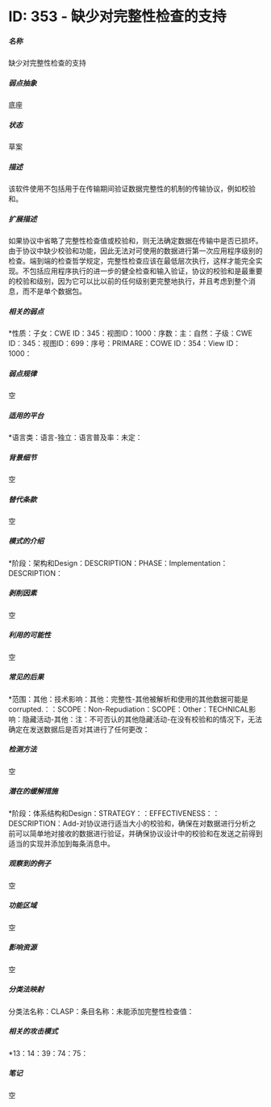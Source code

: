 # ID: 353 - 缺少对完整性检查的支持
<h5>名称</h5>缺少对完整性检查的支持
<h5>弱点抽象</h5>底座
<h5>状态</h5>草案
<h5>描述</h5>该软件使用不包括用于在传输期间验证数据完整性的机制的传输协议，例如校验和。
<h5>扩展描述</h5>如果协议中省略了完整性检查值或校验和，则无法确定数据在传输中是否已损坏。由于协议中缺少校验和功能，因此无法对可使用的数据进行第一次应用程序级别的检查。端到端的检查哲学规定，完整性检查应该在最低层次执行，这样才能完全实现。不包括应用程序执行的进一步的健全检查和输入验证，协议的校验和是最重要的校验和级别，因为它可以比以前的任何级别更完整地执行，并且考虑到整个消息，而不是单个数据包。
<h5>相关的弱点</h5>*性质：子女：CWE ID：345：视图ID：1000：序数：主：自然：子级：CWE ID：345：视图ID：699：序号：PRIMARE：COWE ID：354：View ID：1000：
<h5>弱点规律</h5>空
<h5>适用的平台</h5>*语言类：语言-独立：语言普及率：未定：
<h5>背景细节</h5>空
<h5>替代条款</h5>空
<h5>模式的介绍</h5>*阶段：架构和Design：DESCRIPTION：PHASE：Implementation：DESCRIPTION：
<h5>剥削因素</h5>空
<h5>利用的可能性</h5>空
<h5>常见的后果</h5>*范围：其他：技术影响：其他：完整性-其他被解析和使用的其他数据可能是corrupted.：：SCOPE：Non-Repudiation：SCOPE：Other：TECHNICAL影响：隐藏活动-其他：注：不可否认的其他隐藏活动-在没有校验和的情况下，无法确定在发送数据后是否对其进行了任何更改：
<h5>检测方法</h5>空
<h5>潜在的缓解措施</h5>*阶段：体系结构和Design：STRATEGY：：EFFECTIVENESS：：DESCRIPTION：Add-对协议进行适当大小的校验和，确保在对数据进行分析之前可以简单地对接收的数据进行验证，并确保协议设计中的校验和在发送之前得到适当的实现并添加到每条消息中。
<h5>观察到的例子</h5>空
<h5>功能区域</h5>空
<h5>影响资源</h5>空
<h5>分类法映射</h5>分类法名称：CLASP：条目名称：未能添加完整性检查值：
<h5>相关的攻击模式</h5>*13：14：39：74：75：
<h5>笔记</h5>空

